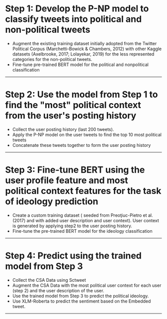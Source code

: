 # Step 1:  Develop the P-NP model to classify tweets into political and non-political tweets ###
- Augment the existing training dataset initially adopted from the Twitter Political Corpus (Marchetti-Bowick & Chambers, 2012) with other Kaggle datasets (Axelbrooke, 2017; Lolayekar, 2019) for the less represented categories for the non-political tweets.
- Fine-tune pre-trained BERT model for the political and nonpolitical classification
----------
# Step 2:  Use the model from Step 1 to find the "most" political context from the user's posting history ###
- Collect the user posting history (last 200 tweets).
- Apply the P-NP model on the user tweets to find the top 10 most political tweets
- Concatenate these tweets together to form the user posting history
----------
# Step 3:  Fine-tune BERT using the user profile feature and most political context features for the task of ideology prediction ###
- Create a custom training dataset ( seeded from Preoţiuc-Pietro et al. (2017) and with added user description and user context). User context is generated by applying step2 to the user posting history.
- Fine-tune the pre-trained BERT model for the ideology classification 
----------
# Step 4:  Predict using the trained model from Step 3 ###
- Collect the CSA Data using Sctweet
- Augment the CSA Data with the most political user context for each user (step 2) and the user description of the user. 
- Use the trained model from Step 3 to predict the political ideology. 
- Use XLM-Roberta to predict the sentiment based on the Embedded tweet. 
----------
